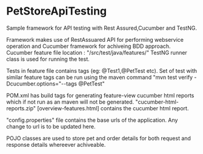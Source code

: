 # PetStoreApiTesting
Sample framework for API testing with Rest Assured,Cucumber and TestNG. 

Framework makes use of RestAssuared API for performing webservice operation and Cucumber framework for achiveing BDD approach.
Cucumber feature file location : "/src/test/java/features/"
TestNG runner class is used for running the test.

Tests in feature file contains tags (eg: @Test1,@PetTest etc). Set of test with similar feature tags can be run using the maven command "mvn test verify -Dcucumber.options="--tags @PetTest"

POM.xml has build tags for generating feature-view cucumber html reports which if not run as an maven will not be generated.
"cucumber-html-reports.zip" [overview-features.html] contains the cucumber html report.

"config.properties" file contains the base urls of the application. Any change to url is to be updated here.

POJO classes are used to store pet and order details for both request and response details whereever achiveable.
